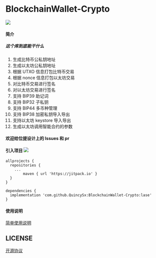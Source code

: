 # BlockchainWallet-Crypto
[![](https://jitpack.io/v/QuincySx/BlockchainWallet-Crypto.svg)](https://jitpack.io/#QuincySx/BlockchainWallet-Crypto)

#### 简介
##### 这个库到底能干什么
1. 生成比特币公私钥地址
2. 生成以太坊公私钥地址
3. 根据 UTXO 信息打包比特币交易
4. 根据 nonce 信息打包以太坊交易
5. 对比特币交易进行签名
6. 对以太坊交易进行签名
7. 支持 BIP39 助记词
8. 支持 BIP32 子私钥
9. 支持 BIP44 多币种管理
10. 支持 BIP38 加密私钥导入导出
11. 支持以太坊 keystore 导入导出
12. 生成以太坊调用智能合约的参数

#### 欢迎给位提设计上的 lssues 和 pr

#### 引入项目 [![](https://jitpack.io/v/QuincySx/BlockchainWallet-Crypto.svg)](https://jitpack.io/#QuincySx/BlockchainWallet-Crypto)

```
allprojects {
  repositories {
    ...
		maven { url 'https://jitpack.io' }
  }
}
  
dependencies {
  implementation 'com.github.QuincySx:BlockchainWallet-Crypto:lase'
}
```

#### 使用说明
[简单使用说明](https://github.com/QuincySx/BlockchainWallet-Crypto/wiki)

## LICENSE
[开源协议](LICENSE)
